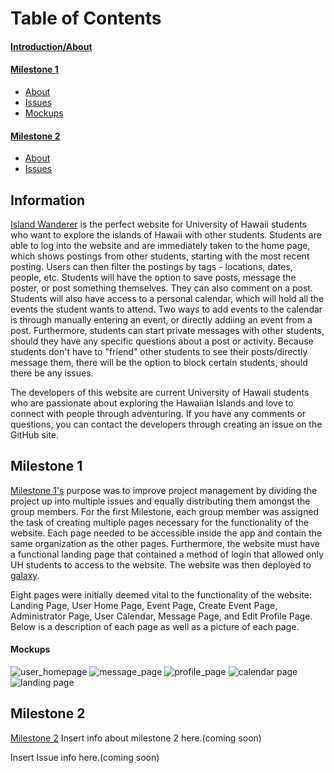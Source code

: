 <h1>Table of Contents</h1>
<h4><a href="#intro">Introduction/About</a></h4>
<h4><a href ="#milestone1">Milestone 1</a></h4>
<ul>
 <li><a href="#milestone1Info">About</a></li>
 <li><a href="#milestone1Issues">Issues</a></li>
 <li><a href="#milestone1Mockups">Mockups</a></li>
</ul>
<h4><a href="#milestone2">Milestone 2</a></h4>
<ul>
 <li><a href="#milestone2Info">About</a></li>
 <li><a href="#milestone2Issues">Issues</a></li>
</ul>

<h2 id="intro">Information</h2>
<p><a href="https://github.com/islandwanderer/islandwanderer">Island Wanderer</a> is the perfect website for University of Hawaii students who want to explore the islands of Hawaii with other students. Students are able to log into the website and are immediately taken to the home page, which shows postings from other students, starting with the most recent posting. Users can then filter the postings by tags - locations, dates, people, etc. Students will have the option to save posts, message the poster, or post something themselves. They can also comment on a post. Students will also have access to a personal calendar, which will hold all the events the student wants to attend. Two ways to add events to the calendar is through manually entering an event, or directly addiing an event from a post. Furthermore, students can start private messages with other students, should they have any specific questions about a post or activity. Because students don't have to "friend" other students to see their posts/directly message them, there will be the option to block certain students, should there be any issues. </p>
 
<p>The developers of this website are current University of Hawaii students who are passionate about exploring the Hawaiian Islands and love to connect with people through adventuring. If you have any comments or questions, you can contact the developers through creating an issue on the GitHub site.</p>

<h2 id="milestone1">Milestone 1</h2>

<p id="milestone1Info"><a href="https://github.com/islandwanderer/islandwanderer/projects/1">Milestone 1's</a> purpose was to improve project management by dividing the project up into multiple issues and equally distributing them amongst the group members. For the first Milestone, each group member was assigned the task of creating multiple pages necessary for the functionality of the website. Each page needed to be accessible inside the app and contain the same organization as the other pages. Furthermore, the website must have a functional landing page that contained a method of login that allowed only UH students to access to the website. The website was then deployed to <a href="https://galaxy.meteor.com/app/islandwanderer.meteorapp.com">galaxy</a>.</p>

<p id="milestone1Issues">Eight pages were initially deemed vital to the functionality of the website: Landing Page, User Home Page, Event Page, Create Event Page, Administrator Page, User Calendar, Message Page, and Edit Profile Page. Below is a description of each page as well as a picture of each page.</p>

<h4 id="milestone1Mockups">Mockups</h4>

![user_homepage](https://user-images.githubusercontent.com/31559898/33109275-c485dd9a-cee4-11e7-84f5-e752a1cb7797.png)
![message_page](https://user-images.githubusercontent.com/31559898/33109276-c4b83ce0-cee4-11e7-8756-d4fef46c63eb.png)
![profile_page](https://user-images.githubusercontent.com/31559898/33109277-c4de18c0-cee4-11e7-82ff-fe994366f4b2.png)
![calendar page](https://user-images.githubusercontent.com/31399883/33113021-473ebd96-cefa-11e7-887c-373a19369793.png)
![landing page](https://user-images.githubusercontent.com/31399883/33113022-4760a514-cefa-11e7-9d49-37f21c3c7bbb.png)



<h2 id="milestone2">Milestone 2</h2>

<p id="milestone2Info"><a href="https://github.com/islandwanderer/islandwanderer/projects/2">Milestone 2</a> Insert info about milestone 2 here.(coming soon)</p>

<p id="milestone2Issues">Insert Issue info here.(coming soon)</p>


